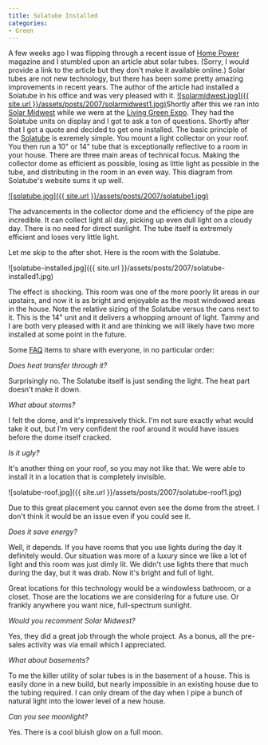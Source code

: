 ```yaml
---
title: Solatube Installed
categories:
- Green
---
```


A few weeks ago I was flipping through a recent issue of [Home Power](http://www.homepower.com/) magazine and I stumbled upon an article abut solar tubes. (Sorry, I would provide a link to the article but they don't make it available online.) Solar tubes are not new technology, but there has been some pretty amazing improvements in recent years. The author of the article had installed a Solatube in his office and was very pleased with it. [![solarmidwest.jpg]({{ site.url }}/assets/posts/2007/solarmidwest1.jpg)](http://www.solarmidwest.com/)Shortly after this we ran into [Solar Midwest](http://www.solarmidwest.com/) while we were at the [Living Green Expo](http://www.livinggreenexpo.org/). They had the Solatube units on display and I got to ask a ton of questions. Shortly after that I got a quote and decided to get one installed.
The basic principle of the [Solatube](http://www.solatube.com/) is exremely simple. You mount a light collector on your roof. You then run a 10" or 14" tube that is exceptionally reflective to a room in your house. There are three main areas of technical focus. Making the collector dome as efficient as possible, losing as little light as possible in the tube, and distributing in the room in an even way. This diagram from Solatube's website sums it up well.

[![solatube.jpg]({{ site.url }}/assets/posts/2007/solatube1.jpg)](http://www.solatube.com/res_edu.php)

<!-- more --> The advancements in the collector dome and the efficiency of the pipe are incredible. It can collect light all day, picking up even dull light on a cloudy day. There is no need for direct sunlight. The tube itself is extremely efficient and loses very little light.

Let me skip to the after shot. Here is the room with the Solatube.

![solatube-installed.jpg]({{ site.url }}/assets/posts/2007/solatube-installed1.jpg)

The effect is shocking. This room was one of the more poorly lit areas in our upstairs, and now it is as bright and enjoyable as the most windowed areas in the house. Note the relative sizing of the Solatube versus the cans next to it. This is the 14" unit and it delivers a whopping amount of light. Tammy and I are both very pleased with it and are thinking we will likely have two more installed at some point in the future.

Some [FAQ](http://en.wikipedia.org/wiki/FAQ) items to share with everyone, in no particular order:

_Does heat transfer through it?_

Surprisingly no. The Solatube itself is just sending the light. The heat part doesn't make it down.

_What about storms?_

I felt the dome, and it's impressively thick. I'm not sure exactly what would take it out, but I'm very confident the roof around it would have issues before the dome itself cracked.

_Is it ugly?_

It's another thing on your roof, so you may not like that. We were able to install it in a location that is completely invisible.




![solatube-roof.jpg]({{ site.url }}/assets/posts/2007/solatube-roof1.jpg)

Due to this great placement you cannot even see the dome from the street. I don't think it would be an issue even if you could see it.

_Does it save energy?_

Well, it depends. If you have rooms that you use lights during the day it definitely would. Our situation was more of a luxury since we like a lot of light and this room was just dimly lit. We didn't use lights there that much during the day, but it was drab. Now it's bright and full of light.

Great locations for this technology would be a windowless bathroom, or a closet. Those are the locations we are considering for a future use. Or frankly anywhere you want nice, full-spectrum sunlight.

_Would you recomment Solar Midwest?_

Yes, they did a great job through the whole project. As a bonus, all the pre-sales activity was via email which I appreciated.

_What about basements?_

To me the killer utility of solar tubes is in the basement of a house. This is easily done in a new build, but nearly impossible in an existing house due to the tubing required. I can only dream of the day when I pipe a bunch of natural light into the lower level of a new house.

_Can you see moonlight?_

Yes. There is a cool bluish glow on a full moon.
